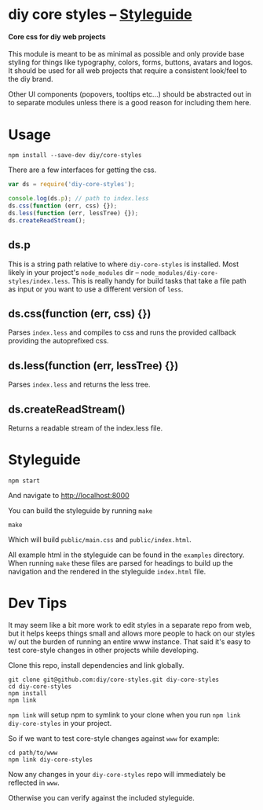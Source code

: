 # diy core styles – [Styleguide](http://diy.github.io/core-styles/)
#### Core css for diy web projects

This module is meant to be as minimal as possible and only provide base styling 
for things like typography, colors, forms, buttons, avatars and logos. It should 
be used for all web projects that require a consistent look/feel to the diy brand.

Other UI components (popovers, tooltips etc...) should be abstracted out in to 
separate modules unless there is a good reason for including them here.

# Usage

```
npm install --save-dev diy/core-styles
```

There are a few interfaces for getting the css.

```js
var ds = require('diy-core-styles');

console.log(ds.p); // path to index.less
ds.css(function (err, css) {});
ds.less(function (err, lessTree) {});
ds.createReadStream();
```

## ds.p

This is a string path relative to where `diy-core-styles` is installed. Most 
likely in your project's `node_modules` 
dir – `node_modules/diy-core-styles/index.less`. This is really handy for 
build tasks that take a file path as input or you want to use a different 
version of `less`.

## ds.css(function (err, css) {})

Parses `index.less` and compiles to css and runs the provided callback providing 
the autoprefixed css.

## ds.less(function (err, lessTree) {})

Parses `index.less` and returns the less tree.

## ds.createReadStream()

Returns a readable stream of the index.less file.

# Styleguide

```
npm start
```

And navigate to [http://localhost:8000](http://localhost:8000)

You can build the styleguide by running `make`

```
make
```

Which will build `public/main.css` and `public/index.html`.

All example html in the styleguide can be found in the `examples` directory. 
When running `make` these files are parsed for headings to build up the 
navigation and the rendered in the styleguide `index.html` file.

# Dev Tips

It may seem like a bit more work to edit styles in a separate repo from web, 
but it helps keeps things small and allows more people to hack on our styles 
w/ out the burden of running an entire www instance. That said it's easy to 
test core-style changes in other projects while developing.

Clone this repo, install dependencies and link globally.

```
git clone git@github.com:diy/core-styles.git diy-core-styles
cd diy-core-styles
npm install
npm link
```

`npm link` will setup npm to symlink to your clone when you run 
`npm link diy-core-styles` in your project.

So if we want to test core-style changes against `www` for example:

```
cd path/to/www
npm link diy-core-styles
```

Now any changes in your `diy-core-styles` repo will immediately be reflected 
in `www`.

Otherwise you can verify against the included styleguide.
